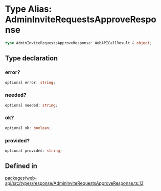 # Type Alias: AdminInviteRequestsApproveResponse

```ts
type AdminInviteRequestsApproveResponse: WebAPICallResult & object;
```

## Type declaration

### error?

```ts
optional error: string;
```

### needed?

```ts
optional needed: string;
```

### ok?

```ts
optional ok: boolean;
```

### provided?

```ts
optional provided: string;
```

## Defined in

[packages/web-api/src/types/response/AdminInviteRequestsApproveResponse.ts:12](https://github.com/slackapi/node-slack-sdk/blob/main/packages/web-api/src/types/response/AdminInviteRequestsApproveResponse.ts#L12)
